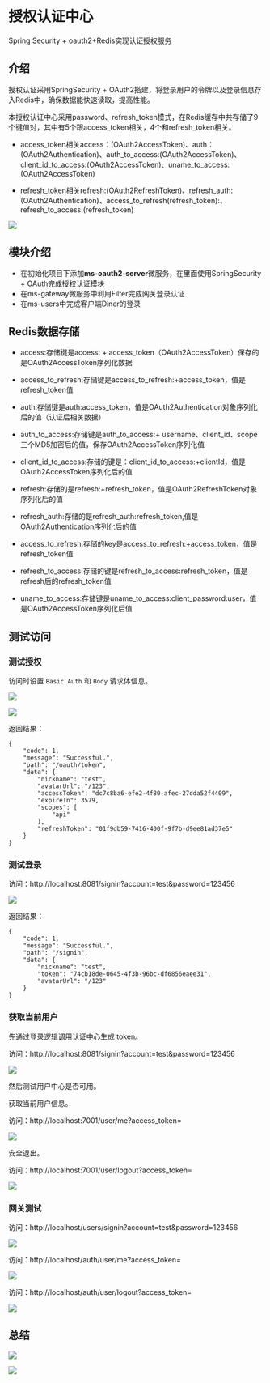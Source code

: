 # 授权认证中心

Spring Security + oauth2+Redis实现认证授权服务

## 介绍

授权认证采用SpringSecurity + OAuth2搭建，将登录用户的令牌以及登录信息存入Redis中，确保数据能快速读取，提高性能。

本授权认证中心采用password、refresh_token模式，在Redis缓存中共存储了9个键值对，其中有5个跟access_token相关，4个和refresh_token相关。

- access_token相关access：(OAuth2AccessToken)、auth：(OAuth2Authentication)、auth_to_access:(OAuth2AccessToken)、client_id_to_access:(OAuth2AccessToken)、uname_to_access:(OAuth2AccessToken)

- refresh_token相关refresh:(OAuth2RefreshToken)、refresh_auth:(OAuth2Authentication)、access_to_refresh(refresh_token):、refresh_to_access:(refresh_token)

  

![](/README.assets/1605500149687.png)



## 模块介绍

- 在初始化项目下添加**ms-oauth2-server**微服务，在里面使用SpringSecurity + OAuth完成授权认证模块
- 在ms-gateway微服务中利用Filter完成网关登录认证
- 在ms-users中完成客户端Diner的登录



## Redis数据存储

- access:存储键是access: + access_token（OAuth2AccessToken）保存的是OAuth2AccessToken序列化数据
- access_to_refresh:存储键是access_to_refresh:+access_token，值是refresh_token值
- auth:存储键是auth:access_token，值是OAuth2Authentication对象序列化后的值（认证后相关数据）

- auth_to_access:存储键是auth_to_access:+ username、client_id、scope三个MD5加密后的值，保存OAuth2AccessToken序列化值
- client_id_to_access:存储的键是：client_id_to_access:+clientId，值是OAuth2AccessToken序列化后的值
- refresh:存储的是refresh:+refresh_token，值是OAuth2RefreshToken对象序列化后的值

- refresh_auth:存储的是refresh_auth:refresh_token,值是OAuth2Authentication序列化后的值

- access_to_refresh:存储的key是access_to_refresh:+access_token，值是refresh_token值

- refresh_to_access:存储的键是refresh_to_access:refresh_token，值是refresh后的refresh_token值

- uname_to_access:存储键是uname_to_access:client_password:user，值是OAuth2AccessToken序列化后值



## 测试访问

### 测试授权

访问时设置 `Basic Auth` 和 `Body` 请求体信息。

![](/README.assets/image-20201113175527486.png)

![](/README.assets/image-20201113175603320.png)

返回结果：

```shell
{
    "code": 1,
    "message": "Successful.",
    "path": "/oauth/token",
    "data": {
        "nickname": "test",
        "avatarUrl": "/123",
        "accessToken": "dc7c8ba6-efe2-4f80-afec-27dda52f4409",
        "expireIn": 3579,
        "scopes": [
            "api"
        ],
        "refreshToken": "01f9db59-7416-400f-9f7b-d9ee81ad37e5"
    }
}
```



### 测试登录

访问：http://localhost:8081/signin?account=test&password=123456

![](README.assets\image-20201114094540250.png)

返回结果：

```shell
{
    "code": 1,
    "message": "Successful.",
    "path": "/signin",
    "data": {
        "nickname": "test",
        "token": "74cb18de-0645-4f3b-96bc-df6856eaee31",
        "avatarUrl": "/123"
    }
}
```



### 获取当前用户

先通过登录逻辑调用认证中心生成 token。

访问：http://localhost:8081/signin?account=test&password=123456

![](/README.assets/image-20201114112834889.png)

然后测试用户中心是否可用。

获取当前用户信息。

访问：http://localhost:7001/user/me?access_token=

![](/README.assets/image-20201114112638457.png)

安全退出。

访问：http://localhost:7001/user/logout?access_token=

![](/README.assets/image-20201114112908656.png)



### 网关测试

访问：http://localhost/users/signin?account=test&password=123456

![](/README.assets/image-20201114120232901.png)

访问：http://localhost/auth/user/me?access_token=

![](/README.assets/image-20201114120313372.png)

访问：http://localhost/auth/user/logout?access_token=



![](/README.assets/image-20201114120558506.png)

## 总结

![](/README.assets/image-20201115164057228.png)



![](/README.assets/image-20201115164136838.png)

